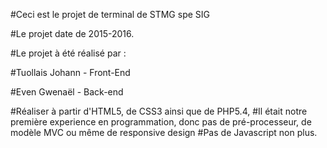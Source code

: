 #Ceci est le projet de terminal de STMG spe SIG

#Le projet date de 2015-2016.

#Le projet à été réalisé par :

#Tuollais Johann - Front-End

#Even Gwenaël - Back-end

#Réaliser à partir d'HTML5, de CSS3 ainsi que de PHP5.4,
#Il était notre première experience en programmation, donc pas de pré-processeur, de modèle MVC ou même de responsive design
#Pas de Javascript non plus.